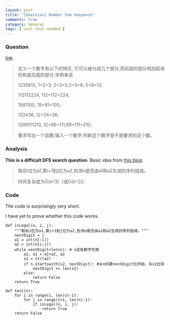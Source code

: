 ```yaml
---
layout: post
title: "[Question] Number Sum Sequence"
comments: true
category: General
tags: [ unit test needed ]
---
```



### Question 

[link](http://bbs.csdn.net/topics/390332954)

>定义一个数字有以下的特征, 它可以被分成几个部分,而前面的部分相加起来的和是后面的部分.举例来说 
>
>1235813,       1+2=3; 2+3=5;3+5=8; 5+8=13;
>
>112112224,     112+112=224;
>
>1981100,       19+81=100;
>
>122436,        12+24=36;
>
>1299111210,    12+99=111,99+111=210;
>
>要求写出一个函数,输入一个数字,判断这个数字是不是要求的这个数。

### Analysis

__This is a difficult DFS search question__. Basic idea from [this blog](http://bbs.csdn.net/topics/390332954): 

> 取前i位为a1,第i+1到j位为a2,检测n是否由a1和a2生成的序列组成。
>
> 时间复杂度为O(n^3)（或O(n^2)). 

### Code

The code is surprisingly very short. 

I have yet to prove whether this code works. 

    def isLegal(n, i, j):
        """取前i位为a1,第i+1到j位为a2,检测n是否由a1和a2生成的序列组成。"""
        nextDigit = j
        a1 = int(n[:i])
        a2 = int(n[i:j])
        while nextDigit<len(n): # n还有数字可用
            a2, a1 = a1+a2, a2
            s2 = str(a2)
            if n.startswith(s2, nextDigit): #从n的第nextDigit位开始，与s2比较
                nextDigit += len(s2)
            else:
                return False
        return True

    def test(n):
        for i in range(1, len(n)-1):
            for j in range(i+1, len(n)-1):
                if isLegal(n, i, j):
                    return True
        return False
